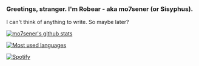 ### Greetings, stranger. I'm Robear - aka mo7sener (or Sisyphus).

I can't think of anything to write. So maybe later?

[![mo7sener's github stats](https://github-readme-stats.vercel.app/api?username=mo7sener&count_private=true&show_icons=true&theme=dracula)](https://github.com/anuraghazra/github-readme-stats)

[![Most used languages](https://github-readme-stats.vercel.app/api/top-langs/?username=mo7sener&theme=dracula&layout=compact&hide=javascript)](https://github.com/anuraghazra/github-readme-stats)

[![Spotify](https://novatorem.mo7sener.vercel.app/api/spotify)](https://open.spotify.com/user/9uckyycibtwtf1om6vty3exjb)
